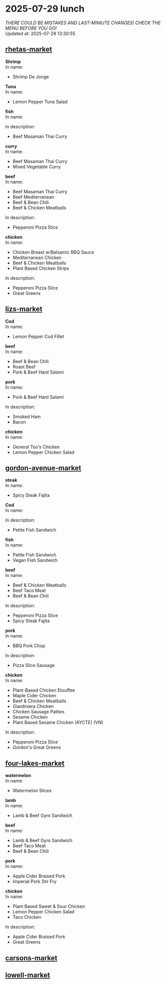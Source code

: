 # 2025-07-29 lunch  
*THERE COULD BE MISTAKES AND LAST-MINIUTE CHANGES! CHECK THE MENU BEFORE YOU GO!*  
Updated at: 2025-07-28 13:30:55  
## [rhetas-market](https://wisc-housingdining.nutrislice.com/menu/rhetas-market/lunch/2025-07-29)  
**Shrimp**  
In name:   
 - Shrimp De Jonge  
  
**Tuna**  
In name:   
 - Lemon Pepper Tuna Salad  
  
**fish**  
In name:   
  
In description:   
 - Beef Masaman Thai Curry  
  
**curry**  
In name:   
 - Beef Masaman Thai Curry  
 - Mixed Vegetable Curry  
  
**beef**  
In name:   
 - Beef Masaman Thai Curry  
 - Beef Mediterranean  
 - Beef & Bean Chili  
 - Beef & Chicken Meatballs  
  
In description:   
 - Pepperoni Pizza Slice  
  
**chicken**  
In name:   
 - Chicken Breast w/Balsamic BBQ Sauce  
 - Mediterranean Chicken  
 - Beef & Chicken Meatballs  
 - Plant Based Chicken Strips  
  
In description:   
 - Pepperoni Pizza Slice  
 - Great Greens  
  
## [lizs-market](https://wisc-housingdining.nutrislice.com/menu/lizs-market/lunch/2025-07-29)  
**Cod**  
In name:   
 - Lemon Pepper Cod Fillet  
  
**beef**  
In name:   
 - Beef & Bean Chili  
 - Roast Beef  
 - Pork & Beef Hard Salami  
  
**pork**  
In name:   
 - Pork & Beef Hard Salami  
  
In description:   
 - Smoked Ham  
 - Bacon  
  
**chicken**  
In name:   
 - General Tso's Chicken  
 - Lemon Pepper Chicken Salad  
  
## [gordon-avenue-market](https://wisc-housingdining.nutrislice.com/menu/gordon-avenue-market/lunch/2025-07-29)  
**steak**  
In name:   
 - Spicy Steak Fajita  
  
**Cod**  
In name:   
  
In description:   
 - Petite Fish Sandwich  
  
**fish**  
In name:   
 - Petite Fish Sandwich  
 - Vegan Fish Sandwich  
  
**beef**  
In name:   
 - Beef & Chicken Meatballs  
 - Beef Taco Meat  
 - Beef & Bean Chili  
  
In description:   
 - Pepperoni Pizza Slice  
 - Spicy Steak Fajita  
  
**pork**  
In name:   
 - BBQ Pork Chop  
  
In description:   
 - Pizza Slice Sausage  
  
**chicken**  
In name:   
 - Plant-Based Chicken Etouffee  
 - Maple Cider Chicken  
 - Beef & Chicken Meatballs  
 - Giardiniera Chicken  
 - Chicken Sausage Patties  
 - Sesame Chicken  
 - Plant Based Sesame Chicken (AYCTE) (VN)  
  
In description:   
 - Pepperoni Pizza Slice  
 - Gordon's Great Greens  
  
## [four-lakes-market](https://wisc-housingdining.nutrislice.com/menu/four-lakes-market/lunch/2025-07-29)  
**watermelon**  
In name:   
 - Watermelon Slices  
  
**lamb**  
In name:   
 - Lamb & Beef Gyro Sandwich  
  
**beef**  
In name:   
 - Lamb & Beef Gyro Sandwich  
 - Beef Taco Meat  
 - Beef & Bean Chili  
  
**pork**  
In name:   
 - Apple Cider Braised Pork  
 - Imperial Pork Stir Fry  
  
**chicken**  
In name:   
 - Plant Based Sweet & Sour Chicken  
 - Lemon Pepper Chicken Salad  
 - Taco Chicken  
  
In description:   
 - Apple Cider Braised Pork  
 - Great Greens  
  
## [carsons-market](https://wisc-housingdining.nutrislice.com/menu/carsons-market/lunch/2025-07-29)  
## [lowell-market](https://wisc-housingdining.nutrislice.com/menu/lowell-market/lunch/2025-07-29)  
  

